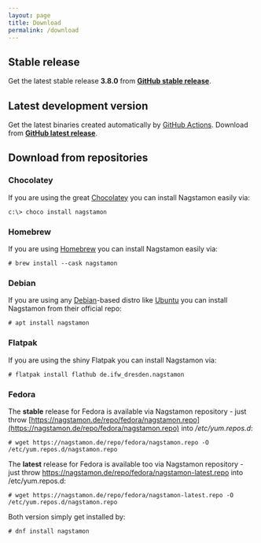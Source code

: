 ```yaml
---
layout: page
title: Download
permalink: /download
---
```


## Stable release

Get the latest stable release **3.8.0** from **[GitHub stable release](https://github.com/HenriWahl/Nagstamon/releases/tag/v3.8.0)**.

## Latest development version

Get the latest binaries created automatically by [GitHub Actions](https://github.com/features/actions). Download from **[GitHub latest release](https://github.com/HenriWahl/Nagstamon/releases/tag/latest)**.

## Download from repositories

### Chocolatey

If you are using the great [Chocolatey](https://chocolatey.org) you can install Nagstamon easily via:

```terminal
c:\> choco install nagstamon
```

### Homebrew

If you are using [Homebrew](https://brew.sh) you can install Nagstamon easily via:

```terminal
# brew install --cask nagstamon
```

### Debian

If you are using any [Debian](https://www.debian.org)-based distro like [Ubuntu](https://www.ubuntu.com) you can install Nagstamon from their official repo:

```terminal
# apt install nagstamon
```

### Flatpak

If you are using the shiny Flatpak you can install Nagstamon via:

```terminal
# flatpak install flathub de.ifw_dresden.nagstamon
```

### Fedora

The **stable** release for Fedora is available via Nagstamon repository - just throw [https://nagstamon.de/repo/fedora/nagstamon.repo](https://nagstamon.de/repo/fedora/nagstamon.repo) into _/etc/yum.repos.d_:

```terminal
# wget https://nagstamon.de/repo/fedora/nagstamon.repo -O /etc/yum.repos.d/nagstamon.repo
```

The **latest** release for Fedora is available too via Nagstamon repository - just throw https://nagstamon.de/repo/fedora/nagstamon-latest.repo into /etc/yum.repos.d:

```terminal
# wget https://nagstamon.de/repo/fedora/nagstamon-latest.repo -O /etc/yum.repos.d/nagstamon.repo
```

Both version simply get installed by:

```terminal
# dnf install nagstamon
```

